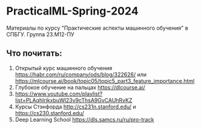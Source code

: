 # PracticalML-Spring-2024
Материалы по курсу "Практические аспекты машинного обучения" в СПБГУ. Группа 23.М12-ПУ

## Что почитать:
1. Открытый курс машинного обучения https://habr.com/ru/company/ods/blog/322626/ или https://mlcourse.ai/book/topic05/topic5_part3_feature_importance.html 
2. Глубокое обучение на пальцах https://dlcourse.ai/
3. https://www.youtube.com/playlist?list=PLAqhIrjkxbuWI23v9cThsA9GvCAUhRvKZ
4. Курсы Стэнфорда http://cs231n.stanford.edu/ и https://cs230.stanford.edu/
5. Deep Learning School https://dls.samcs.ru/ru/pro-track

